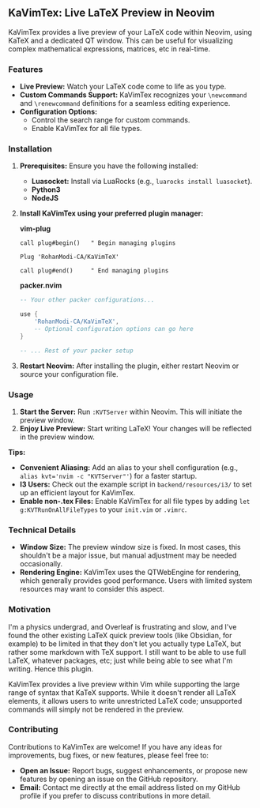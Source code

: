 
## KaVimTex: Live LaTeX Preview in Neovim 

KaVimTex provides a live preview of your LaTeX code within Neovim, using KaTeX and a dedicated QT window. This can be useful for visualizing complex mathematical expressions, matrices, etc in real-time. 

### Features

* **Live Preview:**  Watch your LaTeX code come to life as you type.
* **Custom Commands Support:** KaVimTex recognizes your `\newcommand` and `\renewcommand` definitions for a seamless editing experience.
* **Configuration Options:** 
    * Control the search range for custom commands.
    * Enable KaVimTex for all file types.

### Installation

1. **Prerequisites:** Ensure you have the following installed:
    * **Luasocket:**  Install via LuaRocks (e.g., `luarocks install luasocket`).
    * **Python3**
    * **NodeJS**
2. **Install KaVimTex using your preferred plugin manager:**

   **vim-plug** 
   ```viml
   call plug#begin()   " Begin managing plugins 

   Plug 'RohanModi-CA/KaVimTeX'

   call plug#end()     " End managing plugins
   ```

   **packer.nvim**
   ```lua
   -- Your other packer configurations...

   use {
       'RohanModi-CA/KaVimTeX',
       -- Optional configuration options can go here
   } 

   -- ... Rest of your packer setup
   ```

3. **Restart Neovim:** After installing the plugin, either restart Neovim or source your configuration file. 

### Usage

1. **Start the Server:**  Run `:KVTServer` within Neovim. This will initiate the preview window.
2. **Enjoy Live Preview:** Start writing LaTeX! Your changes will be reflected in the preview window.

**Tips:**

* **Convenient Aliasing:** Add an alias to your shell configuration (e.g., `alias kvt='nvim -c "KVTServer"'`) for a faster startup.
* **I3 Users:** Check out the example script in `backend/resources/i3/` to set up an efficient layout for KaVimTex.
* **Enable non-.tex Files:** Enable KaVimTex for all file types by adding `let g:KVTRunOnAllFileTypes` to your `init.vim` or `.vimrc`.


### Technical Details

* **Window Size:** The preview window size is fixed. In most cases, this shouldn't be a major issue, but manual adjustment may be needed occasionally. 
* **Rendering Engine:** KaVimTex uses the QTWebEngine for rendering, which generally provides good performance. Users with limited system resources may want to consider this aspect.


### Motivation

I'm a physics undergrad, and Overleaf is frustrating and slow, and I've found the other existing LaTeX quick preview tools (like Obsidian, for example) to be limited in that they don't let you actually type LaTeX, but rather some markdown with TeX support. I still want to be able to use full LaTeX, whatever packages, etc; just while being able to see what I'm writing. Hence this plugin.

KaVimTex provides a live preview within Vim while supporting the large range of syntax that KaTeX supports. While it doesn't render all LaTeX elements, it allows users to write unrestricted LaTeX code; unsupported commands will simply not be rendered in the preview. 


### Contributing

Contributions to KaVimTex are welcome! If you have any ideas for improvements, bug fixes, or new features, please feel free to:

* **Open an Issue:**  Report bugs, suggest enhancements, or propose new features by opening an issue on the GitHub repository.
* **Email:**  Contact me directly at the email address listed on my GitHub profile if you prefer to discuss contributions in more detail.
